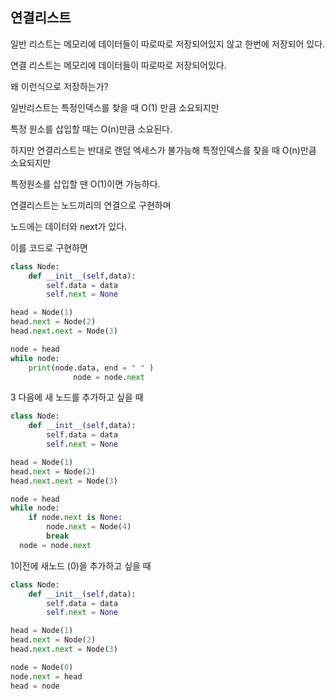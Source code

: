 ## 연결리스트

일반 리스트는 메모리에 데이터들이 따로따로 저장되어있지 않고 한번에 저장되어 있다.

연결 리스트는 메모리에 데이터들이 따로따로 저장되어있다. 

왜 이런식으로 저장하는가? 

일반리스트는 특정인덱스를 찾을 때 O(1) 만큼 소요되지만

특정 원소를 삽입할 때는 O(n)만큼 소요된다.

하지만 연결리스트는 반대로 랜덤 엑세스가 불가능해 특정인덱스를 찾을 때 O(n)만큼 소요되지만

특정원소를 삽입할 땐 O(1)이면 가능하다.

연결리스트는 노드끼리의 연결으로 구현하며

노드에는 데이터와 next가 있다.

이를 코드로 구현하면

```python
class Node:
	def __init__(self,data):
		self.data = data
		self.next = None

head = Node(1)
head.next = Node(2)
head.next.next = Node(3)

node = head
while node:
	print(node.data, end = " " )
			  node = node.next
```

3 다음에 새 노드를 추가하고 싶을 때

```python
class Node:
	def __init__(self,data):
		self.data = data
		self.next = None

head = Node(1)
head.next = Node(2)
head.next.next = Node(3)

node = head
while node:
	if node.next is None:
		node.next = Node(4)
		break
  node = node.next
```

1이전에 새노드 (0)을 추가하고 싶을 때

```python
class Node:
	def __init__(self,data):
		self.data = data
		self.next = None

head = Node(1)
head.next = Node(2)
head.next.next = Node(3)

node = Node(0)
node.next = head
head = node
```